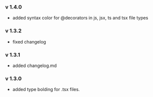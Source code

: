 ### v 1.4.0
* added syntax color for @decorators in js, jsx, ts and tsx file types

### v 1.3.2
* fixed changelog

### v 1.3.1
* added changelog.md

### v 1.3.0
* added type bolding for .tsx files.